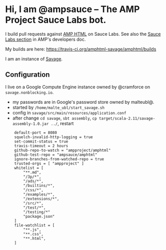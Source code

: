# Hi, I am @ampsauce – The AMP Project Sauce Labs bot.

I build pull requests against [AMP HTML](https://github.com/ampproject/amphtml) on Sauce Labs. See also the [Sauce Labs section](https://github.com/ampproject/amphtml/blob/master/DEVELOPING.md#saucelabs) in AMP's developers doc.

My builds are here: https://travis-ci.org/amphtml-savage/amphtml/builds

I am an instance of [Savage](https://github.com/twbs/savage).

## Configuration

I live on a Google Compute Engine instance owned by @cramforce on `savage.nonblocking.io`.

- my passwords are in Google's password store owned by malteubl@.
- started by `/home/malte_ubl/start_savage.sh`
- config in `savage/src/main/resources/application.conf`
- after change `cd savage`, `sbt assembly`, `cp target/scala-2.11/savage-assembly-1.0.jar ../`, restart

```
    default-port = 8080
    squelch-invalid-http-logging = true
    set-commit-status = true
    travis-timeout = 2 hours
    github-repo-to-watch = "ampproject/amphtml"
    github-test-repo = "ampsauce/amphtml"
    ignore-branches-from-watched-repo = true
    trusted-orgs = [ "ampproject" ]
    whitelist = [
        "**.md",
        "/3p/*",
        "/ads/*",
        "/builtins/*",
        "/css/*",
        "/examples/*",
        "/extensions/*",
        "/src/*",
        "/test/*",
        "/testing/*"
        "package.json"
    ]
    file-watchlist = [
        "**.js",
        "**.css",
        "**.html",
    ]
```
